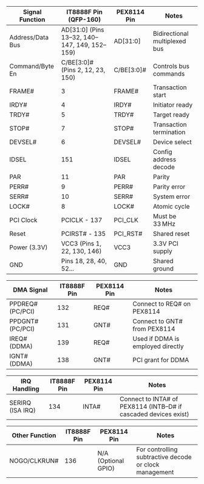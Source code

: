 Signal Function | IT8888F Pin (QFP-160) | PEX8114 Pin | Notes
| ----- | ----- | ----- | ----- |
Address/Data Bus | AD[31:0] (Pins 13–32, 140–147, 149, 152–159) | AD[31:0] | Bidirectional multiplexed bus
Command/Byte En | C/BE[3:0]# (Pins 2, 12, 23, 150) | C/BE[3:0]# | Controls bus commands
FRAME# | 3 | FRAME# | Transaction start
IRDY# | 4 | IRDY# | Initiator ready
TRDY# | 5 | TRDY# | Target ready
STOP# | 7 | STOP# | Transaction termination
DEVSEL# | 6 | DEVSEL# | Device select
IDSEL | 151 | IDSEL | Config address decode
PAR | 11 | PAR | Parity
PERR# | 9 | PERR# | Parity error
SERR# | 10 | SERR# | System error
LOCK# | 8 | LOCK# | Atomic cycle
PCI Clock | PCICLK - 137 | PCI_CLK | Must be 33 MHz
Reset | PCIRST# - 135 | PCI_RST# | Shared reset
Power (3.3V) | VCC3 (Pins 1, 22, 130, 146) | VCC3 | 3.3V PCI supply
GND | Pins 18, 28, 40, 52... | GND | Shared ground

DMA Signal | IT8888F Pin | PEX8114 Pin | Notes
| ----- | ----- | ----- | -----|
PPDREQ# (PC/PCI) | 132 | REQ# | Connect to REQ# on PEX8114
PPDGNT# (PC/PCI) | 131 | GNT# | Connect to GNT# from PEX8114
IREQ# (DDMA) | 139 | REQ# | Used if DDMA is employed directly
IGNT# (DDMA) | 138 | GNT# | PCI grant for DDMA

IRQ Handling | IT8888F Pin | PEX8114 Pin | Notes
| ----- | ----- | ----- | -----|
SERIRQ (ISA IRQ) | 134 | INTA# | Connect to INTA# of PEX8114 (INTB–D# if cascaded devices exist)

Other Function | IT8888F Pin | PEX8114 Pin | Notes
| ----- | ----- | ----- | -----|
NOGO/CLKRUN# | 136 | N/A (Optional GPIO) | For controlling subtractive decode or clock management